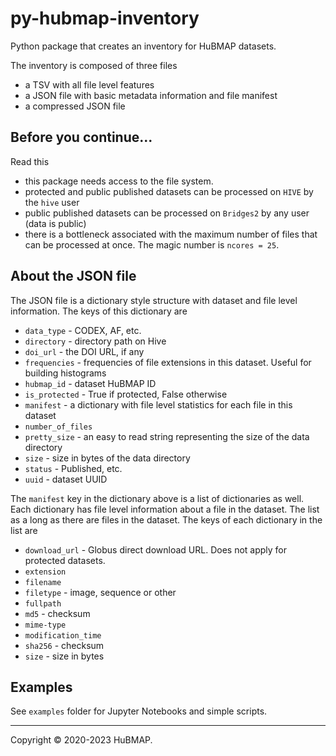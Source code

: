# py-hubmap-inventory
Python package that creates an inventory for HuBMAP datasets.

The inventory is composed of three files

* a TSV with all file level features
* a JSON file with basic metadata information and file manifest
* a compressed JSON file

## Before you continue...
Read this

* this package needs access to the file system.
* protected and public published datasets can be processed on `HIVE` by the `hive` user
* public published datasets can be processed on `Bridges2` by any user (data is public)
* there is a bottleneck associated with the maximum number of files that can be processed at once. The magic number is `ncores = 25`.
## About the JSON file
The JSON file is a dictionary style structure with dataset and file level information. The keys of this dictionary are

* `data_type` - CODEX, AF, etc.
* `directory` - directory path on Hive
* `doi_url` - the DOI URL, if any
* `frequencies` - frequencies of file extensions in this dataset. Useful for building histograms
* `hubmap_id` - dataset HuBMAP ID
* `is_protected` - True if protected, False otherwise
* `manifest` - a dictionary with file level statistics for each file in this dataset
* `number_of_files`
* `pretty_size` - an easy to read string representing the size of the data directory
* `size` - size in bytes of the data directory
* `status` - Published, etc.
* `uuid` - dataset UUID

The `manifest` key in the dictionary above is a list of dictionaries as well. Each dictionary has file level information about a file in the dataset. The list as a long as there are files in the dataset. The keys of each dictionary in the list are

* `download_url` - Globus direct download URL. Does not apply for protected datasets.
* `extension`
* `filename`
* `filetype` - image, sequence or other
* `fullpath`
* `md5` - checksum
* `mime-type`
* `modification_time`
* `sha256` - checksum
* `size` - size in bytes

## Examples
See `examples` folder for Jupyter Notebooks and simple scripts.

---
Copyright © 2020-2023 HuBMAP.
